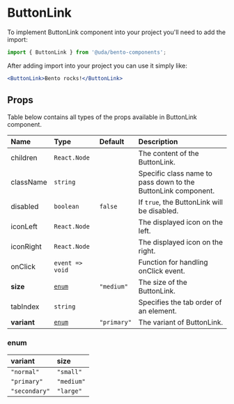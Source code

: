 # ButtonLink

To implement ButtonLink component into your project you'll need to add the import:

```jsx
import { ButtonLink } from '@uda/bento-components';
```

After adding import into your project you can use it simply like:

```jsx
<ButtonLink>Bento rocks!</ButtonLink>
```

## Props

Table below contains all types of the props available in ButtonLink component.

| Name        | Type            | Default     | Description                                                   |
| :---------- | :-------------- | :---------- | :------------------------------------------------------------ |
| children    | `React.Node`    |             | The content of the ButtonLink.                                |
| className   | `string`        |             | Specific class name to pass down to the ButtonLink component. |
| disabled    | `boolean`       | `false`     | If `true`, the ButtonLink will be disabled.                   |
| iconLeft    | `React.Node`    |             | The displayed icon on the left.                               |
| iconRight   | `React.Node`    |             | The displayed icon on the right.                              |
| onClick     | `event => void` |             | Function for handling onClick event.                          |
| **size**    | [`enum`](#enum) | `"medium"`  | The size of the ButtonLink.                                   |
| tabIndex    | `string`        |             | Specifies the tab order of an element.                        |
| **variant** | [`enum`](#enum) | `"primary"` | The variant of ButtonLink.                                    |

### enum

| variant       | size       |
| :------------ | :--------- |
| `"normal"`    | `"small"`  |
| `"primary"`   | `"medium"` |
| `"secondary"` | `"large"`  |
